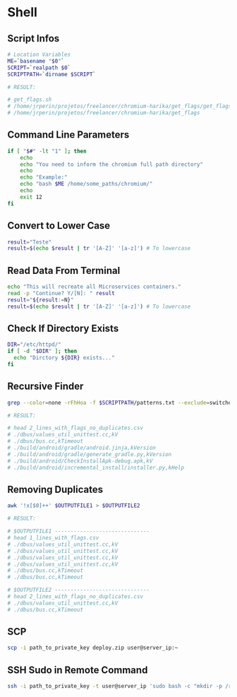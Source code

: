 # Shell

## Script Infos

``` bash
# Location Variables
ME=`basename "$0"`
SCRIPT=`realpath $0`
SCRIPTPATH=`dirname $SCRIPT`

# RESULT:

# get_flags.sh
# /home/jrperin/projetos/freelancer/chromium-harika/get_flags/get_flags.sh
# /home/jrperin/projetos/freelancer/chromium-harika/get_flags

```

## Command Line Parameters
``` bash
if [ "$#" -lt "1" ]; then
    echo
    echo "You need to inform the chromium full path directory"
    echo
    echo "Example:"
    echo "bash $ME /home/some_paths/chromium/"
    echo
    exit 12
fi
```

## Convert to Lower Case
``` bash
result="Teste"
result=$(echo $result | tr '[A-Z]' '[a-z]') # To lowercase
```

## Read Data From Terminal
``` bash
echo "This will recreate all Microservices containers."
read -p "Continue? Y/[N]: " result
result="${result:=N}"
result=$(echo $result | tr '[A-Z]' '[a-z]') # To lowercase
```

## Check If Directory Exists
```bash
DIR="/etc/httpd/"
if [ -d "$DIR" ]; then
  echo "Dirctory ${DIR} exists..."
fi
```

## Recursive Finder
``` bash
grep --color=none -rFhHoa -f $SCRIPTPATH/patterns.txt --exclude=switches.{cc,h} --exclude-dir=.git ./ | awk -F:  '{print $1 "," $2}'  > $OUTPUTFILE1

# RESULT:

# head 2_lines_with_flags_no_duplicates.csv 
# ./dbus/values_util_unittest.cc,kV
# ./dbus/bus.cc,kTimeout
# ./build/android/gradle/android.jinja,kVersion
# ./build/android/gradle/generate_gradle.py,kVersion
# ./build/android/CheckInstallApk-debug.apk,kV
# ./build/android/incremental_install/installer.py,kHelp

```

## Removing Duplicates

``` bash
awk '!x[$0]++' $OUTPUTFILE1 > $OUTPUTFILE2

# RESULT:

# $OUTPUTFILE1 ------------------------------
# head 1_lines_with_flags.csv 
# ./dbus/values_util_unittest.cc,kV
# ./dbus/values_util_unittest.cc,kV
# ./dbus/values_util_unittest.cc,kV
# ./dbus/values_util_unittest.cc,kV
# ./dbus/bus.cc,kTimeout
# ./dbus/bus.cc,kTimeout

# $OUTPUTFILE2 ------------------------------
# head 2_lines_with_flags_no_duplicates.csv 
# ./dbus/values_util_unittest.cc,kV
# ./dbus/bus.cc,kTimeout

```

## SCP

``` bash
scp -i path_to_private_key deploy.zip user@server_ip:~
```

## SSH Sudo in Remote Command

``` bash
ssh -i path_to_private_key -t user@server_ip 'sudo bash -c "mkdir -p /root/mining/ ; cp deploy.zip /root/mining" '
```
